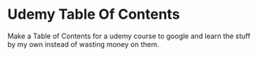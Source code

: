 # Udemy Table Of Contents

Make a Table of Contents for a udemy course to google and learn the stuff by my own instead of wasting money on them.
